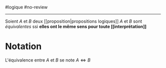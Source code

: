 #logique #no-review 

----
Soient $A$ et $B$ deux [[proposition|propositions logiques]]
$A$ et $B$ sont _équivalentes_ ssi **elles ont le même sens pour toute [[interprétation]]**

# Notation
L'équivalence entre $A$ et $B$ se note $A\iff B$

